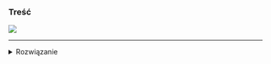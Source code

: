 ### Treść
![](https://user-images.githubusercontent.com/11476062/62615627-e9d0cf00-b90d-11e9-9cfa-258caa346f47.png)

------
<details><summary>Rozwiązanie</summary>
<p>
    
TODO
